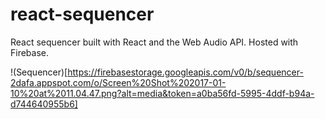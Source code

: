# react-sequencer

React sequencer built with React and the Web Audio API. Hosted with Firebase.

!(Sequencer)[https://firebasestorage.googleapis.com/v0/b/sequencer-2dafa.appspot.com/o/Screen%20Shot%202017-01-10%20at%2011.04.47.png?alt=media&token=a0ba56fd-5995-4ddf-b94a-d744640955b6]
